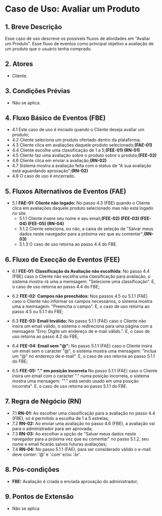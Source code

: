 # Caso de Uso: **Avaliar um Produto**

## 1. Breve Descrição
Esse caso de uso descreve os possiveis fluxos de atividades em "Avaliar um Produto". Esse fluxo de eventos como principal objetivo a avaliação de um produto que o usuário tenha comprado.

## 2. Atores
* Cliente.
    
## 3. Condições Prévias
* Não se aplica.

## 4. Fluxo Básico de Eventos (FBE)

* 4.1 Este caso de uso é iniciado quando o Cliente deseja avaliar um produto;
* 4.2 Cliente seleciona um produto ofertado dentro da plataforma;
* 4.3 Cliente clica em avaliações daquele produto selecionado;**(FAE-01)**
* 4.4 Cliente escolhe uma classificação de 1 a 5;**(FEE-01) (RN-01)**
* 4.5 Cliente faz uma avaliação sobre o produto sobre o produto;**(FEE-02)**
* 4.6 Cliente clica em enviar a avaliação;**(RN-02)**
* 4.7 Sistema mostra a avaliação feita com o status de "A sua avaliação está aguardando aprovação";**(RN-02)**
* 4.8 O caso de uso é encerrado.

## 5. Fluxos Alternativos de Eventos (FAE)
* 5.1 **FAE-01: Cliente não logado:** No passo 4.3 (FBE) quando o Cliente clica em avaliações daquele produto selecionado mas não está logado no site.
    * 5.1.1 Cliente insere seu nome e seu email;**(FEE-02) (FEE-03) (FEE-04) (FEE-05) (RN-04)**
    * 5.1.2 Cliente seleciona, ou não, a caixa de seleção de "Salvar meus dados neste navegador para a próxima vez que eu comentar";**(RN-03)**
    * 5.1.3 O caso de uso retorna ao passo 4.4 do FBE.

## 6. Fluxo de Execção de Eventos (FEE)
* 6.1 **FEE-01: Classificação da Avaliação não escolhida:** No passo 4.4 (FBE) caso o Cliente não escolha uma classificação para avaliação, o sistema mostra-rá uma a memsagem: "Selecione uma classificação". E, o caso de uso retorna ao passo 4.4 do FBE;

* 6.2 **FEE-02: Campos não preechidos:** Nos passos 4.5 ou 5.1.1 (FAE) caso o Cliente não informar os campos necessários, o sistema mostra uma a memsagem: "Preencha o campo". E, o caso de uso retorna ao passo 4.5 ou 5.1.1 do FBE;

* 6.3 **FEE-03: Email Inválido:** No passo 5.1.1 (FAE) caso o Cliente não insira um email válido, o sistema o redireciona para uma página com a mensagem "Erro: Digite um endereço de e-mail válido.". E, o caso de uso retorna ao passo 4.2 do FBE;

* 6.4 **FEE-04: Email sem "@":** No passo 5.1.1 (FAE) caso o Cliente insira um email sem o caracter "@", o sistema mostra uma mensagem: "Inclua um "@" no endereço de e-mail". E, o caso de uso retorna ao passo 5.1.1 do FBE;

* 6.5 **FEE-05: "." em posição incorreta** No passo 5.1.1 (FAE) caso o Cliente insira um email com o caracter "." numa posição incorreta, o sistema mostra uma mensagem: ""." está sendo usado em uma posição incorreta". E, o caso de uso retorna ao passo 5.1.1 do FBE.

## 7. Regra de Négócio (RN)
* 7.1 **RN-01:** Ao escolher uma classificação para a avaliação no passo 4.4 (FBE), só é permitido a escolha de 1 a 5 estrelas;
* 7.2 **RN-02:** Ao enviar uma avaliação no passo 4.6 (FBE), a avaliação vai para o administrador para ser aprovada;
* 7.3 **RN-03:** Ao escolhar a opção de "Salvar meus dados neste navegador para a próxima vez que eu comentar" no passo 5.1.2, seu nome e email ficarão salvos futuras avaliações;
* 7.4 **RN-04:** No passo 5.1.1 (FAE), para ser considerado válido o e-mail deve conter: ‘@’ e ‘.com’ e/ou ‘.br’.

## 8. Pós-condições

* **FBE:** Avaliação é criada e enviada aprovação do administrador;

## 9. Pontos de Extensão

* Não se aplica